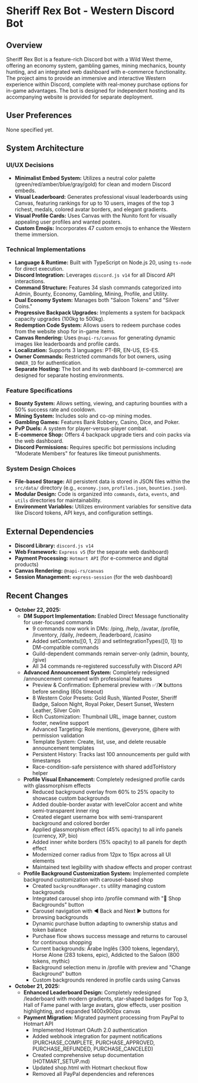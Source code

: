 # Sheriff Rex Bot - Western Discord Bot

## Overview
Sheriff Rex Bot is a feature-rich Discord bot with a Wild West theme, offering an economy system, gambling games, mining mechanics, bounty hunting, and an integrated web dashboard with e-commerce functionality. The project aims to provide an immersive and interactive Western experience within Discord, complete with real-money purchase options for in-game advantages. The bot is designed for independent hosting and its accompanying website is provided for separate deployment.

## User Preferences
None specified yet.

## System Architecture

### UI/UX Decisions
- **Minimalist Embed System:** Utilizes a neutral color palette (green/red/amber/blue/gray/gold) for clean and modern Discord embeds.
- **Visual Leaderboard:** Generates professional visual leaderboards using Canvas, featuring rankings for up to 10 users, images of the top 3 richest, medals, colored avatar borders, and elegant gradients.
- **Visual Profile Cards:** Uses Canvas with the Nunito font for visually appealing user profiles and wanted posters.
- **Custom Emojis:** Incorporates 47 custom emojis to enhance the Western theme immersion.

### Technical Implementations
- **Language & Runtime:** Built with TypeScript on Node.js 20, using `ts-node` for direct execution.
- **Discord Integration:** Leverages `discord.js v14` for all Discord API interactions.
- **Command Structure:** Features 34 slash commands categorized into Admin, Bounty, Economy, Gambling, Mining, Profile, and Utility.
- **Dual Economy System:** Manages both "Saloon Tokens" and "Silver Coins."
- **Progressive Backpack Upgrades:** Implements a system for backpack capacity upgrades (100kg to 500kg).
- **Redemption Code System:** Allows users to redeem purchase codes from the website shop for in-game items.
- **Canvas Rendering:** Uses `@napi-rs/canvas` for generating dynamic images like leaderboards and profile cards.
- **Localization:** Supports 3 languages: PT-BR, EN-US, ES-ES.
- **Owner Commands:** Restricted commands for bot owners, using `OWNER_ID` for authentication.
- **Separate Hosting:** The bot and its web dashboard (e-commerce) are designed for separate hosting environments.

### Feature Specifications
- **Bounty System:** Allows setting, viewing, and capturing bounties with a 50% success rate and cooldown.
- **Mining System:** Includes solo and co-op mining modes.
- **Gambling Games:** Features Bank Robbery, Casino, Dice, and Poker.
- **PvP Duels:** A system for player-versus-player combat.
- **E-commerce Shop:** Offers 4 backpack upgrade tiers and coin packs via the web dashboard.
- **Discord Permissions:** Requires specific bot permissions including "Moderate Members" for features like timeout punishments.

### System Design Choices
- **File-based Storage:** All persistent data is stored in JSON files within the `src/data/` directory (e.g., `economy.json`, `profiles.json`, `bounties.json`).
- **Modular Design:** Code is organized into `commands`, `data`, `events`, and `utils` directories for maintainability.
- **Environment Variables:** Utilizes environment variables for sensitive data like Discord tokens, API keys, and configuration settings.

## External Dependencies
- **Discord Library:** `discord.js v14`
- **Web Framework:** `Express v5` (for the separate web dashboard)
- **Payment Processing:** `Hotmart API` (for e-commerce and digital products)
- **Canvas Rendering:** `@napi-rs/canvas`
- **Session Management:** `express-session` (for the web dashboard)

## Recent Changes
- **October 22, 2025:**
  - **DM Support Implementation:** Enabled Direct Message functionality for user-focused commands
    - 9 commands now work in DMs: /ping, /help, /avatar, /profile, /inventory, /daily, /redeem, /leaderboard, /casino
    - Added setContexts([0, 1, 2]) and setIntegrationTypes([0, 1]) to DM-compatible commands
    - Guild-dependent commands remain server-only (admin, bounty, /give)
    - All 34 commands re-registered successfully with Discord API
  - **Advanced Announcement System:** Completely redesigned /announcement command with professional features
    - Preview & Confirmation: Ephemeral preview with ✅/❌ buttons before sending (60s timeout)
    - 8 Western Color Presets: Gold Rush, Wanted Poster, Sheriff Badge, Saloon Night, Royal Poker, Desert Sunset, Western Leather, Silver Coin
    - Rich Customization: Thumbnail URL, image banner, custom footer, newline support
    - Advanced Targeting: Role mentions, @everyone, @here with permission validation
    - Template System: Create, list, use, and delete reusable announcement templates
    - Persistent History: Tracks last 100 announcements per guild with timestamps
    - Race-condition-safe persistence with shared addToHistory helper
  - **Profile Visual Enhancement:** Completely redesigned profile cards with glassmorphism effects
    - Reduced background overlay from 60% to 25% opacity to showcase custom backgrounds
    - Added double-border avatar with levelColor accent and white semi-transparent inner ring
    - Created elegant username box with semi-transparent background and colored border
    - Applied glassmorphism effect (45% opacity) to all info panels (currency, XP, bio)
    - Added inner white borders (15% opacity) to all panels for depth effect
    - Modernized corner radius from 12px to 15px across all UI elements
    - Maintained text legibility with shadow effects and proper contrast
  - **Profile Background Customization System:** Implemented complete background customization with carousel-based shop
    - Created `backgroundManager.ts` utility managing custom backgrounds
    - Integrated carousel shop into /profile command with "🛒 Shop Backgrounds" button
    - Carousel navigation with ◀ Back and Next ▶ buttons for browsing backgrounds
    - Dynamic purchase button adapting to ownership status and token balance
    - Purchase flow shows success message and returns to carousel for continuous shopping
    - Current backgrounds: Árabe Inglês (300 tokens, legendary), Horse Alone (283 tokens, epic), Addicted to the Saloon (800 tokens, mythic)
    - Background selection menu in /profile with preview and "Change Background" button
    - Custom backgrounds rendered in profile cards using Canvas
- **October 21, 2025:** 
  - **Enhanced Leaderboard Design:** Completely redesigned /leaderboard with modern gradients, star-shaped badges for Top 3, Hall of Fame panel with large avatars, glow effects, user position highlighting, and expanded 1400x900px canvas
  - **Payment Migration:** Migrated payment processing from PayPal to Hotmart API
    - Implemented Hotmart OAuth 2.0 authentication
    - Added webhook integration for payment notifications (PURCHASE_COMPLETE, PURCHASE_APPROVED, PURCHASE_REFUNDED, PURCHASE_CANCELED)
    - Created comprehensive setup documentation (HOTMART_SETUP.md)
    - Updated shop.html with Hotmart checkout flow
    - Removed all PayPal dependencies and references